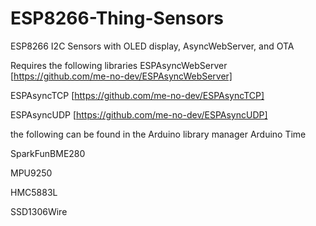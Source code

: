 # ESP8266-Thing-Sensors
ESP8266 I2C Sensors with OLED display, AsyncWebServer, and OTA 

Requires the following libraries
ESPAsyncWebServer [https://github.com/me-no-dev/ESPAsyncWebServer]

ESPAsyncTCP [https://github.com/me-no-dev/ESPAsyncTCP]

ESPAsyncUDP [https://github.com/me-no-dev/ESPAsyncUDP]

the following can be found in the Arduino library manager
Arduino Time

SparkFunBME280 

MPU9250

HMC5883L

SSD1306Wire
